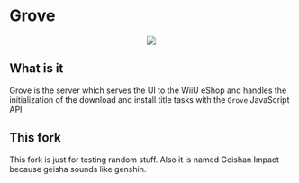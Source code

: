 # Grove

<p align="center">
    <a href="https://discord.gg/DThgbba" target="_blank">
        <img src="https://discordapp.com/api/guilds/408718485913468928/widget.png?style=banner3">
    </a>
</p>

## What is it
Grove is the server which serves the UI to the WiiU eShop and handles the initialization of the download and install title tasks with the `Grove` JavaScript API

## This fork
This fork is just for testing random stuff. Also it is named Geishan Impact because geisha sounds like genshin.
